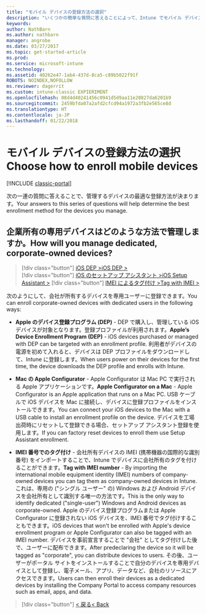 ```yaml
---
title: "モバイル デバイスの登録方法の選択"
description: "いくつかの簡単な質問に答えることによって、Intune でモバイル デバイスを登録する方法を決定する"
keywords: 
author: NathBarn
ms.author: nathbarn
manager: angrobe
ms.date: 03/27/2017
ms.topic: get-started-article
ms.prod: 
ms.service: microsoft-intune
ms.technology: 
ms.assetid: 40262e47-1ab4-437d-8ca5-c89b5022f91f
ROBOTS: NOINDEX,NOFOLLOW
ms.reviewer: dagerrit
ms.custom: intune-classic EXPIERIMENT
ms.openlocfilehash: 08d4d40241456c0941d5d9aa11e20827da6201b9
ms.sourcegitcommit: 2459bfda07a2afd2cfcd94a1972a3fb2e565ce8d
ms.translationtype: HT
ms.contentlocale: ja-JP
ms.lasthandoff: 01/22/2018
---
```

# <a name="choose-how-to-enroll-mobile-devices"></a><span data-ttu-id="850d0-103">モバイル デバイスの登録方法の選択</span><span class="sxs-lookup"><span data-stu-id="850d0-103">Choose how to enroll mobile devices</span></span>

[!INCLUDE [classic-portal](../includes/classic-portal.md)]

<span data-ttu-id="850d0-104">次の一連の質問に答えることで、管理するデバイスの最適な登録方法が決まります。</span><span class="sxs-lookup"><span data-stu-id="850d0-104">Your answers to this series of questions will help determine the best enrollment method for the devices you manage.</span></span>

## <a name="how-will-you-manage-dedicated-corporate-owned-devices"></a><span data-ttu-id="850d0-105">**企業所有の専用デバイスはどのような方法で管理しますか。**</span><span class="sxs-lookup"><span data-stu-id="850d0-105">**How will you manage dedicated, corporate-owned devices?**</span></span>

> [!div class="button"]
> [<span data-ttu-id="850d0-106">iOS DEP ></span><span class="sxs-lookup"><span data-stu-id="850d0-106">iOS DEP ></span></span>](/intune-classic/deploy-use/ios-device-enrollment-program-in-microsoft-intune)  
> [!div class="button"]
> [<span data-ttu-id="850d0-107">iOS のセットアップ アシスタント ></span><span class="sxs-lookup"><span data-stu-id="850d0-107">iOS Setup Assistant ></span></span>](/intune-classic/deploy-use/ios-setup-assistant-enrollment-in-microsoft-intune)
> [!div class="button"]
> [<span data-ttu-id="850d0-108">IMEI によるタグ付け ></span><span class="sxs-lookup"><span data-stu-id="850d0-108">Tag with IMEI ></span></span>](/intune-classic/deploy-use/specify-corporate-owned-devices-with-international-mobile-equipment-identity-imei-numbers)

  <span data-ttu-id="850d0-109">次のようにして、会社が所有するデバイスを専用ユーザーに登録できます。</span><span class="sxs-lookup"><span data-stu-id="850d0-109">You can enroll corporate-owned devices with dedicated users in the following ways:</span></span>

  - <span data-ttu-id="850d0-110">**Apple のデバイス登録プログラム (DEP)** - DEP で購入し、管理している iOS デバイスが対象となります。登録プロファイルが利用されます。</span><span class="sxs-lookup"><span data-stu-id="850d0-110">**Apple’s Device Enrollment Program (DEP)** - iOS devices purchased or managed with DEP can be targeted with an enrollment profile.</span></span> <span data-ttu-id="850d0-111">利用者がデバイスの電源を初めて入れると、デバイスは DEP プロファイルをダウンロードして、Intune に登録します。</span><span class="sxs-lookup"><span data-stu-id="850d0-111">When users power on their devices for the first time, the device downloads the DEP profile and enrolls with Intune.</span></span>

  - <span data-ttu-id="850d0-112">**Mac の Apple Configurator** - Apple Configurator は Mac PC で実行される Apple アプリケーションです。</span><span class="sxs-lookup"><span data-stu-id="850d0-112">**Apple Configurator on a Mac** - Apple Configurator is an Apple application that runs on a Mac PC.</span></span> <span data-ttu-id="850d0-113">USB ケーブルで iOS デバイスを Mac に接続し、デバイスに登録プロファイルをインストールできます。</span><span class="sxs-lookup"><span data-stu-id="850d0-113">You can connect your iOS devices to the Mac with a USB cable to install an enrollment profile on the device.</span></span> <span data-ttu-id="850d0-114">デバイスを工場出荷時にリセットして登録できる場合、セットアップ アシスタント登録を使用します。</span><span class="sxs-lookup"><span data-stu-id="850d0-114">If you can factory reset devices to enroll them use Setup Assistant enrollment.</span></span>

  - <span data-ttu-id="850d0-115">**IMEI 番号でのタグ付け** - 会社所有デバイスの IMEI (携帯機器の国際的な識別番号) をインポートすることで、Intune でデバイスに会社所有のタグを付けることができます。</span><span class="sxs-lookup"><span data-stu-id="850d0-115">**Tag with IMEI number** - By importing the international mobile equipment identity (IMEI) numbers of company-owned devices you can tag them as company-owned devices in Intune.</span></span> <span data-ttu-id="850d0-116">これは、専用の ("シングル ユーザー" の) Windows および Android デバイスを会社所有として識別する唯一の方法です。</span><span class="sxs-lookup"><span data-stu-id="850d0-116">This is the only way to identify dedicated ("single-user") Windows and Android devices as corporate-owned.</span></span> <span data-ttu-id="850d0-117">Apple のデバイス登録プログラムまたは Apple Configurator に登録されない iOS デバイスを、IMEI 番号でタグ付けすることもできます。</span><span class="sxs-lookup"><span data-stu-id="850d0-117">iOS devices that won't be enrolled with Apple's device enrollment program or Apple Configurator can also be tagged with an IMEI number.</span></span> <span data-ttu-id="850d0-118">デバイスを事前宣言することで "会社" としてタグ付けした後で、ユーザーに配布できます。</span><span class="sxs-lookup"><span data-stu-id="850d0-118">After predeclaring the device so it will be tagged as "corporate", you can distribute devices to users.</span></span> <span data-ttu-id="850d0-119">その後、ユーザーがポータル サイトをインストールすることで自分のデバイスを専用デバイスとして登録し、電子メール、アプリ、データなど、会社のリソースにアクセスできます。</span><span class="sxs-lookup"><span data-stu-id="850d0-119">Users can then enroll their devices as a dedicated devices by installing the Company Portal to access company resources such as email, apps, and data.</span></span>

> [!div class="button"]
> [<span data-ttu-id="850d0-120">< 戻る</span><span class="sxs-lookup"><span data-stu-id="850d0-120">< Back</span></span>](choose-how-to-enroll-devices3.md)
